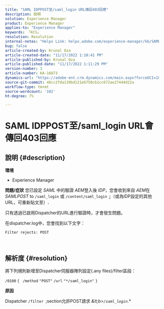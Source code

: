 ```yaml
---
title: "SAML IDPPOST至/saml_login URL傳回403回應"
description: 說明
solution: Experience Manager
product: Experience Manager
applies-to: "Experience Manager"
keywords: 「KCS」
resolution: Resolution
internal-notes: "Helpx Link: helpx.adobe.com/experience-manager/kb/SAML-IDP-POST-to-saml-login-url-returns-403-response-AEM-6-x0.html"
bug: false
article-created-by: Krunal Oza
article-created-date: "11/17/2022 1:10:41 PM"
article-published-by: Krunal Oza
article-published-date: "11/17/2022 1:11:29 PM"
version-number: 3
article-number: KA-16873
dynamics-url: "https://adobe-ent.crm.dynamics.com/main.aspx?forceUCI=1&pagetype=entityrecord&etn=knowledgearticle&id=9ea8e635-7966-ed11-9561-6045bd006149"
source-git-commit: 46cc2fda139bd121e6750cb1cc672ae27444d22a
workflow-type: tm+mt
source-wordcount: '102'
ht-degree: 7%

---
```


# SAML IDPPOST至/saml_login URL會傳回403回應

## 說明 {#description}

<b>環境</b>
- Experience Manager



<b>問題/症狀</b>
您已設定 *SAML* 中的驗證 *AEM*&#x200B;登入後 *IDP*，您會收到來自 *AEM*&#x200B;在 *SAMLPOST* to `/saml_login` 或 `/content/saml_login `<b>;</b>（或為IDP設定的其他URL，可重新貼文至）<b>.</b>

只有透過已啟用Dispatcher的URL進行驗證時，才會發生問題。

在dispatcher.log中，您會找到以下文字：

`Filter rejects: POST`


<br>

## 解析度 {#resolution}


將下列規則新增至Dispatcher伺服器陣列設定(.any files)/filter區段：

`/0100` `{ ` `/method` `"POST"` `/url` `"*/saml_login"` `}`



<b>原因</b>

Dispatcher `/filter `;section允許POST請求 *\&lt;b>`/saml_login`*.*
